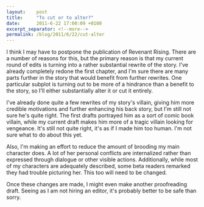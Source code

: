 ```yaml
---
layout:    post
title:     "To cut or to alter?"
date:      2011-6-22 17:00:09 +0100
excerpt_separator: <!--more-->
permalink: /blog/2011/6/22/cut-alter
---
```


I think I may have to postpone the publication of Revenant Rising. There are a number of reasons for this, but the primary reason is that my current round of edits is turning into a rather substantial rewrite of the story. I've already completely redone the first chapter, and I'm sure there are many parts further in the story that would benefit from further rewrites. One particular subplot is turning out to be more of a hindrance than a benefit to the story, so I'll either substantially alter it or cut it entirely.

<!--more-->
I've already done quite a few rewrites of my story's villain, giving him more credible motivations and further enhancing his back story, but I'm still not sure he's quite right. The first drafts portrayed him as a sort of comic book villain, while my current draft makes him more of a tragic villain looking for vengeance. It's still not quite right, it's as if I made him too human. I'm not sure what to do about this yet.

Also, I'm making an effort to reduce the amount of brooding my main character does. A lot of her personal conflicts are internalized rather than expressed through dialogue or other visible actions. Additionally, while most of my characters are adequately described, some beta readers remarked they had trouble picturing her. This too will need to be changed.

Once these changes are made, I might even make another proofreading draft. Seeing as I am not hiring an editor, it's probably better to be safe than sorry.